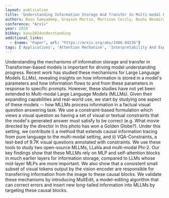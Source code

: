 ```yaml
---
layout: publication
title: 'Understanding Information Storage And Transfer In Multi-modal Large Language Models'
authors: Basu Samyadeep, Grayson Martin, Morrison Cecily, Nushi Besmira, Feizi Soheil, Massiceti Daniela
conference: "Arxiv"
year: 2024
bibkey: basu2024understanding
additional_links:
  - {name: "Paper", url: "https://arxiv.org/abs/2406.04236"}
tags: ['Applications', 'Attention Mechanism', 'Interpretability And Explainability', 'Model Architecture', 'Pretraining Methods', 'Prompting', 'RAG', 'Reinforcement Learning', 'Tools', 'Transformer']
---
```

Understanding the mechanisms of information storage and transfer in
Transformer-based models is important for driving model understanding progress.
Recent work has studied these mechanisms for Large Language Models (LLMs),
revealing insights on how information is stored in a model's parameters and how
information flows to and from these parameters in response to specific prompts.
However, these studies have not yet been extended to Multi-modal Large Language
Models (MLLMs). Given their expanding capabilities and real-world use, we start
by studying one aspect of these models -- how MLLMs process information in a
factual visual question answering task. We use a constraint-based formulation
which views a visual question as having a set of visual or textual constraints
that the model's generated answer must satisfy to be correct (e.g. What movie
directed by the director in this photo has won a Golden Globe?). Under this
setting, we contribute i) a method that extends causal information tracing from
pure language to the multi-modal setting, and ii) VQA-Constraints, a test-bed
of 9.7K visual questions annotated with constraints. We use these tools to
study two open-source MLLMs, LLaVa and multi-modal Phi-2. Our key findings show
that these MLLMs rely on MLP and self-attention blocks in much earlier layers
for information storage, compared to LLMs whose mid-layer MLPs are more
important. We also show that a consistent small subset of visual tokens output
by the vision encoder are responsible for transferring information from the
image to these causal blocks. We validate these mechanisms by introducing
MultEdit, a model-editing algorithm that can correct errors and insert new
long-tailed information into MLLMs by targeting these causal blocks.
